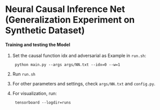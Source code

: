 # Neural Causal Inference Net (Generalization Experiment on Synthetic Dataset)


#### Training and testing the Model

1. Set the causal function idx and adversarial as Example in `run.sh`:

        python main.py --args args/NN.txt --idx=0 --w=1
    
2. Run `run.sh`

3. For other parameters and settings, check `args/NN.txt` and `config.py`.

4. For visualization, run:
        
        tensorboard --logdir=runs
